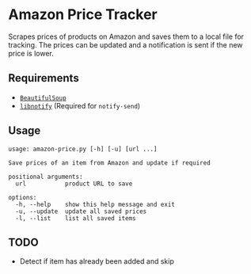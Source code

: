 # Amazon Price Tracker

Scrapes prices of products on Amazon and saves them to a local file for tracking. The prices can be updated and a notification is sent if the new price is lower. 

## Requirements
- [`BeautifulSoup`](https://www.crummy.com/software/BeautifulSoup/) 
- [`libnotify`](https://gitlab.gnome.org/GNOME/libnotify) (Required for `notify-send`)

## Usage

```console
usage: amazon-price.py [-h] [-u] [url ...]

Save prices of an item from Amazon and update if required

positional arguments:
  url           product URL to save

options:
  -h, --help    show this help message and exit
  -u, --update  update all saved prices
  -l, --list    list all saved items
```

## TODO
- Detect if item has already been added and skip
